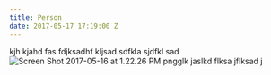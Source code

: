 ```yaml
---
title: Person
date: 2017-05-17 17:19:00 Z
---
```


kjh kjahd fas
fdjksadhf kljsad
sdfkla sjdfkl sad
![Screen Shot 2017-05-16 at 1.22.26 PM.png](/uploads/Screen%20Shot%202017-05-16%20at%201.22.26%20PM.png)glk jaslkd flksa jflksad j